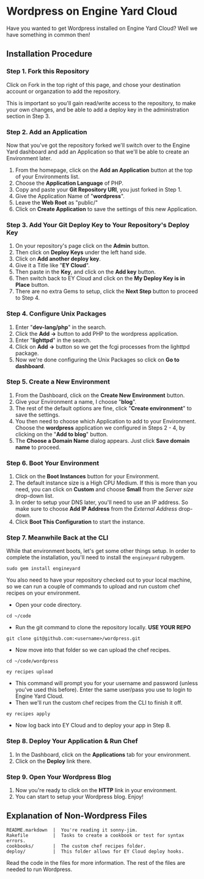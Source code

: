 # Wordpress on Engine Yard Cloud

Have you wanted to get Wordpress installed on Engine Yard Cloud?  Well we have something in common then!

## Installation Procedure

### Step 1. Fork this Repository

Click on Fork in the top right of this page, and chose your destination account or organzation to add the repository.

This is important so you'll gain read/write access to the repository, to make your own changes, and be able to add a deploy key in the administration section in Step 3.

### Step 2. Add an Application 

Now that you've got the repository forked we'll switch over to the Engine Yard dashboard and add an Application so that we'll be able to create an Environment later.

  1. From the homepage, click on the **Add an Application** button at the top of your Environments list.
  2. Choose the **Application Language** of PHP.
  4. Copy and paste your **Git Repository URI**, you just forked in Step 1.
  3. Give the Application Name of "**wordpress**".
  6. Leave the **Web Root** as "public/"
  6. Click on **Create Application** to save the settings of this new Application.

### Step 3. Add Your Git Deploy Key to Your Repository's Deploy Key

  1. On your repository's page click on the **Admin** button.
  2. Then click on **Deploy Keys** under the left hand side.
  3. Click on **Add another deploy key**.
  4. Give it a Title like "**EY Cloud**".
  5. Then paste in the **Key**, and click on the **Add key** button.
  6. Then switch back to EY Cloud and click on the **My Deploy Key is in Place** button.
  7. There are no extra Gems to setup, click the **Next Step** button to proceed to Step 4.

### Step 4. Configure Unix Packages

  1. Enter "**dev-lang/php**" in the search.
  2. Click the **Add ->** button to add PHP to the wordpress application.
  3. Enter "**lighttpd**" in the search.
  4. Click on **Add ->** button so we get the fcgi processes from the lighttpd package.
  5. Now we're done configuring the Unix Packages so click on **Go to dashboard**.

### Step 5. Create a New Environment

  1. From the Dashboard, click on the **Create New Environment** button.
  2. Give your Environment a name, I choose "**blog**".
  3. The rest of the default options are fine, click "**Create environment**" to save the settings.
  4. You then need to choose which Application to add to your Environment.  Choose the **wordpress** application we configured in Steps 2 - 4, by clicking on the "**Add to blog**" button.
  5. The **Choose a Domain Name** dialog appears.  Just click **Save domain name** to proceed.

### Step 6. Boot Your Environment

  1. Click on the **Boot Instances** button for your Environment.
  2. The default instance size is a High CPU Medium.  If this is more than you need, you can click on **Custom** and choose **Small** from the *Server size* drop-down list.
  3. In order to setup your DNS later, you'll need to use an IP address.  So make sure to choose **Add IP Address** from the *External Address* drop-down.
  4. Click **Boot This Configuration** to start the instance.

### Step 7. Meanwhile Back at the CLI

While that environment boots, let's get some other things setup.  In order to complete the installation, you'll need to install the `engineyard` rubygem.

`sudo gem install engineyard`

You also need to have your repository checked out to your local machine, so we can run a couple of commands to upload and run custom chef recipes on your environment.

  * Open your code directory.

`cd ~/code`

  * Run the git command to clone the repository locally.  **USE YOUR REPO**

`git clone git@github.com:<username>/wordpress.git`

  * Now move into that folder so we can upload the chef recipes.

`cd ~/code/wordpress`

`ey recipes upload`

  * This command will prompt you for your username and password (unless you've used this before).  Enter the same user/pass you use to login to Engine Yard Cloud.
  * Then we'll run the custom chef recipes from the CLI to finish it off.

`ey recipes apply`

  * Now log back into EY Cloud and to deploy your app in Step 8.

### Step 8. Deploy Your Application & Run Chef

  1. In the Dashboard, click on the **Applications** tab for your environment.
  2. Click on the **Deploy** link there.

### Step 9. Open Your Wordpress Blog

  1. Now you're ready to click on the **HTTP** link in your environment.
  2. You can start to setup your Wordpress blog.  Enjoy!

## Explanation of Non-Wordpress Files

    README.markdown  |  You're reading it sonny-jim.
    Rakefile         |  Tasks to create a cookbook or test for syntax errors.
    cookbooks/       |  The custom chef recipes folder.
    deploy/          |  This folder allows for EY Cloud deploy hooks.

Read the code in the files for more information.  The rest of the files are needed to run Wordpress.
